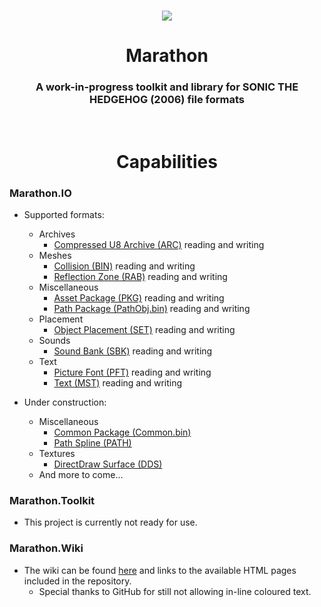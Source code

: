 <br>
<p align="center">
    <img src="https://github.com/HyperPolygon64/Marathon/blob/marathon-master/Marathon.Toolkit/Resources/Images/Logos/Main_Logo_Medium_Colour.png?raw=true" />
</p>

<h1 align="center">Marathon</h1>

<h3 align="center">A work-in-progress toolkit and library for SONIC THE HEDGEHOG (2006) file formats</h3>
<br>

<h1 align="center">Capabilities</h1>

### Marathon.IO
- Supported formats:
    - Archives
        - [Compressed U8 Archive (ARC)](https://github.com/HyperPolygon64/Marathon/blob/marathon-master/Marathon.IO/Formats/Archives/CompressedU8Archive.cs) reading and writing
    - Meshes
        - [Collision (BIN)](https://github.com/HyperPolygon64/Marathon/blob/marathon-master/Marathon.IO/Formats/Meshes/Collision.cs) reading and writing
        - [Reflection Zone (RAB)](https://github.com/HyperPolygon64/Marathon/blob/marathon-master/Marathon.IO/Formats/Meshes/ReflectionZone.cs) reading and writing
    - Miscellaneous
        - [Asset Package (PKG)](https://github.com/HyperPolygon64/Marathon/blob/marathon-master/Marathon.IO/Formats/Miscellaneous/AssetPackage.cs) reading and writing
        - [Path Package (PathObj.bin)](https://github.com/HyperPolygon64/Marathon/blob/marathon-master/Marathon.IO/Formats/Miscellaneous/PathPackage.cs) reading and writing
    - Placement
        - [Object Placement (SET)](https://github.com/HyperPolygon64/Marathon/blob/marathon-master/Marathon.IO/Formats/Placement/ObjectPlacement.cs) reading and writing
    - Sounds
        - [Sound Bank (SBK)](https://github.com/HyperPolygon64/Marathon/blob/marathon-master/Marathon.IO/Formats/Sound/SoundBank.cs) reading and writing
    - Text
        - [Picture Font (PFT)](https://github.com/HyperPolygon64/Marathon/blob/marathon-master/Marathon.IO/Formats/Text/PictureFont.cs) reading and writing
        - [Text (MST)](https://github.com/HyperPolygon64/Marathon/blob/marathon-master/Marathon.IO/Formats/Text/Text.cs) reading and writing

- Under construction:
    - Miscellaneous
        - [Common Package (Common.bin)](https://github.com/HyperPolygon64/Marathon/blob/marathon-master/Marathon.IO/Formats/Miscellaneous/CommonPackage.cs)
        - [Path Spline (PATH)](https://github.com/HyperPolygon64/Marathon/blob/marathon-master/Marathon.IO/Formats/Miscellaneous/PathSpline.cs)
    - Textures
        - [DirectDraw Surface (DDS)](https://github.com/HyperPolygon64/Marathon/blob/marathon-master/Marathon.IO/Formats/Textures/DirectDraw.cs)
    - And more to come...

### Marathon.Toolkit
- This project is currently not ready for use.

### Marathon.Wiki
- The wiki can be found [here](https://github.com/HyperPolygon64/Marathon/wiki) and links to the available HTML pages included in the repository.
    - Special thanks to GitHub for still not allowing in-line coloured text.